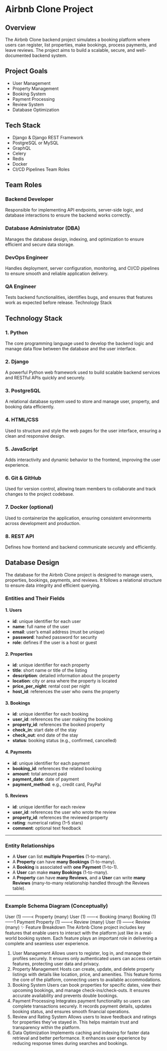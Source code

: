 # Airbnb Clone Project

## Overview
The Airbnb Clone backend project simulates a booking platform where users can register, list properties, make bookings, process payments, and leave reviews. The project aims to build a scalable, secure, and well-documented backend system.

## Project Goals
- User Management
- Property Management
- Booking System
- Payment Processing
- Review System
- Database Optimization

## Tech Stack
- Django & Django REST Framework
- PostgreSQL or MySQL
- GraphQL
- Celery
- Redis
- Docker
- CI/CD Pipelines
Team Roles
## Team Roles

### Backend Developer
Responsible for implementing API endpoints, server-side logic, and database interactions to ensure the backend works correctly.

### Database Administrator (DBA)
Manages the database design, indexing, and optimization to ensure efficient and secure data storage.

### DevOps Engineer
Handles deployment, server configuration, monitoring, and CI/CD pipelines to ensure smooth and reliable application delivery.

### QA Engineer
Tests backend functionalities, identifies bugs, and ensures that features work as expected before release.
Technology Stack
## Technology Stack

### 1. Python
The core programming language used to develop the backend logic and manage data flow between the database and the user interface.

### 2. Django
A powerful Python web framework used to build scalable backend services and RESTful APIs quickly and securely.

### 3. PostgreSQL
A relational database system used to store and manage user, property, and booking data efficiently.

### 4. HTML/CSS
Used to structure and style the web pages for the user interface, ensuring a clean and responsive design.

### 5. JavaScript
Adds interactivity and dynamic behavior to the frontend, improving the user experience.

### 6. Git & GitHub
Used for version control, allowing team members to collaborate and track changes to the project codebase.

### 7. Docker (optional)
Used to containerize the application, ensuring consistent environments across development and production.

### 8. REST API
Defines how frontend and backend communicate securely and efficiently.
## Database Design

The database for the Airbnb Clone project is designed to manage users, properties, bookings, payments, and reviews. It follows a relational structure to ensure data integrity and efficient querying.

### **Entities and Their Fields**

#### 1. Users
- **id**: unique identifier for each user  
- **name**: full name of the user  
- **email**: user’s email address (must be unique)  
- **password**: hashed password for security  
- **role**: defines if the user is a host or guest  

#### 2. Properties
- **id**: unique identifier for each property  
- **title**: short name or title of the listing  
- **description**: detailed information about the property  
- **location**: city or area where the property is located  
- **price_per_night**: rental cost per night  
- **host_id**: references the user who owns the property  

#### 3. Bookings
- **id**: unique identifier for each booking  
- **user_id**: references the user making the booking  
- **property_id**: references the booked property  
- **check_in**: start date of the stay  
- **check_out**: end date of the stay  
- **status**: booking status (e.g., confirmed, cancelled)  

#### 4. Payments
- **id**: unique identifier for each payment  
- **booking_id**: references the related booking  
- **amount**: total amount paid  
- **payment_date**: date of payment  
- **payment_method**: e.g., credit card, PayPal  

#### 5. Reviews
- **id**: unique identifier for each review  
- **user_id**: references the user who wrote the review  
- **property_id**: references the reviewed property  
- **rating**: numerical rating (1–5 stars)  
- **comment**: optional text feedback  

---

### **Entity Relationships**

- A **User** can list **multiple Properties** (1-to-many).  
- A **Property** can have **many Bookings** (1-to-many).  
- A **Booking** is associated with **one Payment** (1-to-1).  
- A **User** can make **many Bookings** (1-to-many).  
- A **Property** can have **many Reviews**, and a **User** can write **many Reviews** (many-to-many relationship handled through the Reviews table).

---

### **Example Schema Diagram (Conceptually)**

User (1) ——< Property (many)
User (1) ——< Booking (many)
Booking (1) ——1 Payment
Property (1) ——< Review (many)
User (1) ——< Review (many)
✨ Feature Breakdown
The Airbnb Clone project includes key features that enable users to interact with the platform just like in a real-world booking system. Each feature plays an important role in delivering a complete and seamless user experience.
1. User Management
Allows users to register, log in, and manage their profiles securely.
It ensures only authenticated users can access certain features, protecting user data and privacy.
2. Property Management
Hosts can create, update, and delete property listings with details like location, price, and amenities.
This feature forms the core of the platform, connecting users to available accommodations.
3. Booking System
Users can book properties for specific dates, view their upcoming bookings, and manage check-ins/check-outs.
It ensures accurate availability and prevents double bookings.
4. Payment Processing
Integrates payment functionality so users can complete transactions securely.
It records payment details, updates booking status, and ensures smooth financial operations.
5. Review and Rating System
Allows users to leave feedback and ratings for properties they’ve stayed in.
This helps maintain trust and transparency within the platform.
6. Data Optimization
Implements caching and indexing for faster data retrieval and better performance.
It enhances user experience by reducing response times during searches and bookings.
